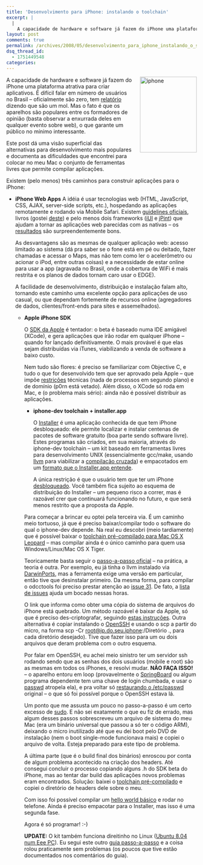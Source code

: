 ```yaml
---
title: 'Desenvolvimento para iPhone: instalando o toolchain'
excerpt: |
  |
    A capacidade de hardware e software já fazem do iPhone uma plataforma atrativa para criar aplicativos. É difícil falar em número de usuários no Brasil - oficialmente são zero, tem relatório dizendo que são um mol. Mas o fato é...
layout: post
comments: true
permalink: /archives/2008/05/desenvolvimento_para_iphone_instalando_o_sdk.html
dsq_thread_id:
  - 1751449548
categories:
---
```

<span class="mt-enclosure mt-enclosure-image"><img alt="iphone" src="//chester.me/archives/img/iphone_review%282%29.jpg" width="150" height="200" class="mt-image-right" style="float: right; margin: 0 0 20px 20px;" /></span>A capacidade de hardware e software já fazem do iPhone uma plataforma atrativa para criar aplicativos. É difícil falar em número de usuários no Brasil &#8211; oficialmente são zero, tem [relatório][1] dizendo que são um mol. Mas o fato é que os aparelhos são populares entre os formadores de opinião (basta observar a enxurrada deles em qualquer evento sobre web), o que garante um público no mínimo interessante.

Este post dá uma visão superficial das alternativas para desenvolvimento mais populares e documenta as dificuldades que encontrei para colocar no meu Mac o conjunto de ferramentas livres que permite compilar aplicações.

Existem (pelo menos) três caminhos para construir aplicações para o iPhone:

*   **iPhone Web Apps**
    A idéia é usar tecnologias web (HTML, JavaScript, CSS, AJAX, server-side scripts, etc.), hospedando as aplicações remotamente e rodando via Mobile Safari. Existem [guidelines oficiais][2], livros (gostei [deste][3]) e pelo menos dois frameworks ([iUI][4] e [jPint][5]) que ajudam a tornar as aplicações web parecidas com as nativas &#8211; os [resultados][6] são surpreendentemente bons.

    As desvantagens são as mesmas de qualquer aplicação web: acesso limitado ao sistema (dá pra saber se o fone está em pé ou deitado, fazer chamadas e acessar o Maps, mas não tem como ler o acelerômetro ou acionar o iPod, entre outras coisas) e a necessidade de estar online para usar a app (agravada no Brasil, onde a cobertura de WiFi é mais restrita e os planos de dados tornam caro usar o EDGE).

    A facilidade de desenvolvimento, distribuição e instalação falam alto, tornando este caminho uma excelente opção para aplicações de uso casual, ou que dependam fortemente de recursos online (agregadores de dados, clientes/front-ends para sites e assemelhados).</li>

    *   **Apple iPhone SDK**</p>
        O [SDK da Apple][7] é tentador: o beta é baseado numa IDE amigável (XCode), e gera aplicações que irão rodar em qualquer iPhone &#8211; quando for lançado definitivamente. O mais provável é que elas sejam distribuídas via iTunes, viabilizando a venda de software a baixo custo.

        Nem tudo são flores: é preciso se familiarizar com Objective C, e tudo o que for desenvolvido tem que ser aprovado pela Apple &#8211; que impõe [restrições][8] técnicas (nada de processos em segundo plano) e de domínio (p0rn está vetado). Além disso, o XCode só roda em Mac, e (o problema mais sério): ainda não é possível distribuir as aplicações.</li>

        *   **iphone-dev toolchain + installer.app**</p>
            O [Installer][9] é uma aplicação conhecida de que tem iPhone desbloqueado: ele permite localizar e instalar centenas de pacotes de software gratuito (boa parte sendo software livre). Estes programas são criados, em sua maioria, através do iphone-dev toolchain &#8211; um kit baseado em ferramentas livres para desenvolvimento UNIX (essencialmente gcc/make, usando [llvm][10] para viabilizar a [compilação cruzada][11]) e empacotados em um [formato que o Installer.app entende][12].

            A única restrição é que o usuário tem que ter um iPhone [desbloqueado][13]. Você também fica sujeito ao esquema de distribuição do Installer &#8211; um pequeno risco a correr, mas é razoável crer que continuará funcionando no futuro, e que será menos restrito que a proposta da Apple. </li> </ul>
            Para começar a brincar eu optei pela terceira via. É um caminho meio tortuoso, já que é preciso baixar/compilar todo o software do qual o iphone-dev depende. Na real eu descobri (meio tardiamente) que é possível baixar o [toolchain pré-compilado para Mac OS X Leopard][14] &#8211; mas compilar ainda é o único caminho para quem usa Windows/Linux/Mac OS X Tiger.

            Teoricamente basta seguir o [passo-a-passo oficial][15] &#8211; na prática, a teoria é outra. Por exemplo, eu já tinha o llvm instalado via [DarwinPorts][16], mas a ferramenta exige uma versão em particular, então tive que desinstalar primeiro. Da mesma forma, para compilar o odcctools foi preciso prestar atenção ao [issue 31][17]. De fato, a [lista de issues][18] ajuda um bocado nessas horas.

            O link que informa como obter uma cópia do sistema de arquivos do iPhone está quebrado. Um método razoável é baixar da Apple, só que é preciso des-criptografar, seguindo [estas instruções][19]. Outra alternativa é copiar instalando o [OpenSSH][20] e usando o scp a partir do micro, na forma <span class="dp-highlighter">scp -Cr root@ip.do.seu.iphone:/Diretório .</span>, para cada diretório desejado). Tive que fazer isso para um ou dois arquivos que deram problema com o outro esquema.

            Por falar em OpenSSH, eu achei meio sinistro ter um servidor ssh rodando sendo que as senhas dos dois usuários (mobile e root) são as mesmas em todos os iPhones, e resolvi mudar. **NÃO FAÇA ISSO!** &#8211; o aparelho entoru em loop (provavelmente o [SpringBoard][21] ou algum programa dependente tem uma chave de login chumbada, e usar o [passwd][22] atropela ela), e pra voltar só [restaurando o /etc/passwd][23] original &#8211; o que só foi possível porque o OpenSSH estava lá.

            Um ponto que me assusta um pouco no passo-a-passo é um certo excesso de [sudo][24]. E não sei exatamente o que eu fiz de errado, mas algum desses passos sobrescreveu um arquivo de sistema do meu Mac (era um binário universal que passou a só ter o código ARM), deixando o micro inutilizado até que eu dei boot pelo DVD de instalação (nem o boot single-mode funcionava mais) e copiei o arquivo de volta. Esteja preparado para este tipo de problema.

            A última parte (que é o build final dos binários) enroscou por conta de algum problema acontecido na criação dos headers. Até consegui concluir o processo copiando alguns .h do SDK beta do iPhone, mas ao tentar dar build das aplicações novos problemas eram encontrados. Solução: baixei o [toolchain pré-compilado][14] e copiei o diretório de headers dele sobre o meu.

            Com isso foi possível compilar um [hello world básico][25] e rodar no telefone. Ainda é preciso empacotar para o Installer, mas isso é uma segunda fase.

            Agora é só programar! :-)

            **UPDATE:** O kit também funciona direitinho no Linux ([Ubuntu 8.04 num Eee PC][26]). Eu segui este outro [guia passo-a-passo][27] e a coisa rolou praticamente sem problemas (os poucos que tive estão documentados nos comentários do guia).

 [1]: http://www.coxacreme.com.br/2008/03/11/iphone/
 [2]: http://developer.apple.com/webapps/
 [3]: http://www.amazon.com/Professional-iPhone-iPod-touch-Programming/dp/0470251557
 [4]: http://code.google.com/p/iui/
 [5]: http://www.journyx.com/jpint/
 [6]: http://iphoneappsmanager.com/
 [7]: http://developer.apple.com/iphone/
 [8]: http://www.techcrunch.com/2008/03/07/iphone-sdk-some-of-the-details-arent-great/
 [9]: http://www.appleiphoneschool.com/installerapp/
 [10]: http://llvm.org/
 [11]: http://en.wikipedia.org/wiki/Cross_compiler
 [12]: http://iphone.nullriver.com/beta/
 [13]: http://www.techradar.com/news/audio/portable-audio/jailbreak-the-iphone-hacking-story-153739
 [14]: http://www.zdziarski.com/iphone/
 [15]: http://code.google.com/p/iphone-dev/wiki/Building
 [16]: http://darwinports.com/
 [17]: http://code.google.com/p/iphone-dev/issues/detail?id=31
 [18]: http://code.google.com/p/iphone-dev/issues/list
 [19]: http://tungchingkai.blogspot.com/2008/01/decrypt-iphone-filesystem-firmware_28.html
 [20]: http://blog.psmxy.org/pkg-info/openssh/
 [21]: http://en.wikipedia.org/wiki/Springboard_%28iPhone%29
 [22]: http://pt.wikipedia.org/wiki/Passwd
 [23]: http://blog.matsimitsu.nl/english/183/howto-fix-the-edit-home-screen-loop-for-iphone
 [24]: http://pt.wikipedia.org/wiki/Sudo
 [25]: http://www.oreillynet.com/mac/blog/2007/08/a_simpler_hello_world_for_the.html
 [26]: //chester.me/archives/2008/07/eee_pc_900_ubuntu.html
 [27]: http://jewclaw.net/2008/01/the-iphone-toolchain-for-linux/

